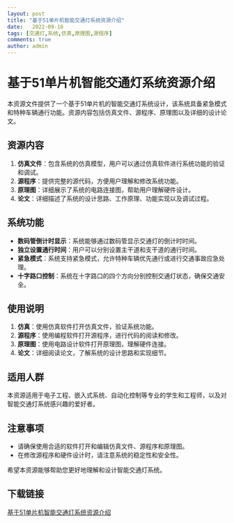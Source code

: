```yaml
---
layout: post
title: "基于51单片机智能交通灯系统资源介绍"
date:   2022-09-16
tags: [交通灯,系统,仿真,原理图,源程序]
comments: true
author: admin
---
```

# 基于51单片机智能交通灯系统资源介绍

本资源文件提供了一个基于51单片机的智能交通灯系统设计，该系统具备紧急模式和特种车辆通行功能。资源内容包括仿真文件、源程序、原理图以及详细的设计论文。

## 资源内容

1. **仿真文件**：包含系统的仿真模型，用户可以通过仿真软件进行系统功能的验证和调试。
2. **源程序**：提供完整的源代码，方便用户理解和修改系统功能。
3. **原理图**：详细展示了系统的电路连接图，帮助用户理解硬件设计。
4. **论文**：详细描述了系统的设计思路、工作原理、功能实现以及调试过程。

## 系统功能

- **数码管倒计时显示**：系统能够通过数码管显示交通灯的倒计时时间。
- **独立设置通行时间**：用户可以分别设置主干道和支干道的通行时间。
- **紧急模式**：系统支持紧急模式，允许特种车辆优先通行或进行交通事故应急处理。
- **十字路口控制**：系统在十字路口的四个方向分别控制交通灯状态，确保交通安全。

## 使用说明

1. **仿真**：使用仿真软件打开仿真文件，验证系统功能。
2. **源程序**：使用编程软件打开源程序，进行代码的阅读和修改。
3. **原理图**：使用电路设计软件打开原理图，理解硬件连接。
4. **论文**：详细阅读论文，了解系统的设计思路和实现细节。

## 适用人群

本资源适用于电子工程、嵌入式系统、自动化控制等专业的学生和工程师，以及对智能交通灯系统感兴趣的爱好者。

## 注意事项

- 请确保使用合适的软件打开和编辑仿真文件、源程序和原理图。
- 在修改源程序和硬件设计时，请注意系统的稳定性和安全性。

希望本资源能够帮助您更好地理解和设计智能交通灯系统。

## 下载链接

[基于51单片机智能交通灯系统资源介绍](https://pan.quark.cn/s/1246a1c403b9)